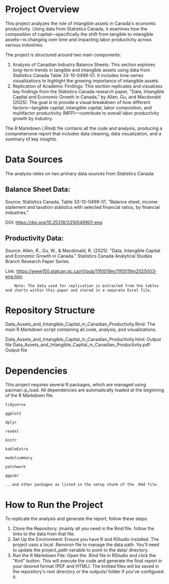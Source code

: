 # Project Overview

This project analyzes the role of intangible assets in Canada's economic productivity. Using data from Statistics Canada, it examines how the composition of capital—specifically the shift from tangible to intangible assets—is changing over time and impacting labor productivity across various industries.

The project is structured around two main components:
1. Analysis of Canadian Industry Balance Sheets: This section explores long-term trends in tangible and intangible assets using data from Statistics Canada Table 33-10-0499-01. It includes time-series visualizations to highlight the growing importance of intangible assets.
2. Replication of Academic Findings: This section replicates and visualizes key findings from the Statistics Canada research paper, "Data, Intangible Capital and Economic Growth in Canada," by Allen, Gu, and Macdonald (2025). The goal is to provide a visual breakdown of how different factors—tangible capital, intangible capital, labor composition, and multifactor productivity (MFP)—contribute to overall labor productivity growth by industry.

The R Markdown (.Rmd) file contains all the code and analysis, producing a comprehensive report that includes data cleaning, data visualization, and a summary of key insights.



# Data Sources

The analysis relies on two primary data sources from Statistics Canada:

## Balance Sheet Data:

Source: Statistics Canada, Table 33-10-0499-01, "Balance sheet, income statement and taxation statistics with selected financial ratios, by financial industries."

DOI: https://doi.org/10.25318/3310049901-eng

## Productivity Data:

Source: Allen, R., Gu, W., & Macdonald, R. (2025). "Data, Intangible Capital and Economic Growth in Canada." Statistics Canada Analytical Studies Branch Research Paper Series.

Link: https://www150.statcan.gc.ca/n1/pub/11f0019m/11f0019m2025003-eng.htm

        Note: The data used for replication is extracted from the tables and charts within this paper and stored in a separate Excel file.



# Repository Structure

Data_Assets_and_Intangible_Capital_in_Canadian_Productivity.Rmd: The main R Markdown script containing all code, analysis, and visualizations.

Data_Assets_and_Intangible_Capital_in_Canadian_Productivity.html: Output file
Data_Assets_and_Intangible_Capital_in_Canadian_Productivity.pdf: Output file



# Dependencies

This project requires several R packages, which are managed using pacman::p_load. All dependencies are automatically loaded at the beginning of the R Markdown file.

    tidyverse

    ggplot2

    dplyr

    readxl

    knitr

    kableExtra

    modelsummary

    patchwork

    ggpubr

    ...and other packages as listed in the setup chunk of the .Rmd file.


# How to Run the Project

To replicate the analysis and generate the report, follow these steps:

1. Clone the Repository: (mainly all you need is the Rmd file. follow the links to the data from that file.
2. Set Up the Environment: Ensure you have R and RStudio installed. The project uses a local .Renviron file to manage the data path. You'll need to update the project_path variable to point to the data/ directory.
3. Run the R Markdown File: Open the .Rmd file in RStudio and click the "Knit" button. This will execute the code and generate the final report in your desired format (PDF and HTML). The knitted files will be saved in the repository's root directory or the outputs/ folder if you've configured it.


    
